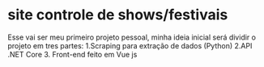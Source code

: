 # site controle de shows/festivais
Esse vai ser meu primeiro projeto pessoal, minha ideia inicial será dividir o projeto em tres partes:
1.Scraping para extração de dados (Python)
2.API .NET Core
3. Front-end feito em Vue js 

